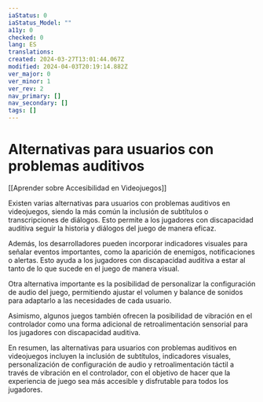 ```yaml
---
iaStatus: 0
iaStatus_Model: ""
a11y: 0
checked: 0
lang: ES
translations: 
created: 2024-03-27T13:01:44.067Z
modified: 2024-04-03T20:19:14.882Z
ver_major: 0
ver_minor: 1
ver_rev: 2
nav_primary: []
nav_secondary: []
tags: []
---
```

# Alternativas para usuarios con problemas auditivos

[[Aprender sobre Accesibilidad en Videojuegos]]

Existen varias alternativas para usuarios con problemas auditivos en videojuegos, siendo la más común la inclusión de subtítulos o transcripciones de diálogos. Esto permite a los jugadores con discapacidad auditiva seguir la historia y diálogos del juego de manera eficaz.

Además, los desarrolladores pueden incorporar indicadores visuales para señalar eventos importantes, como la aparición de enemigos, notificaciones o alertas. Esto ayuda a los jugadores con discapacidad auditiva a estar al tanto de lo que sucede en el juego de manera visual.

Otra alternativa importante es la posibilidad de personalizar la configuración de audio del juego, permitiendo ajustar el volumen y balance de sonidos para adaptarlo a las necesidades de cada usuario.

Asimismo, algunos juegos también ofrecen la posibilidad de vibración en el controlador como una forma adicional de retroalimentación sensorial para los jugadores con discapacidad auditiva.

En resumen, las alternativas para usuarios con problemas auditivos en videojuegos incluyen la inclusión de subtítulos, indicadores visuales, personalización de configuración de audio y retroalimentación táctil a través de vibración en el controlador, con el objetivo de hacer que la experiencia de juego sea más accesible y disfrutable para todos los jugadores.